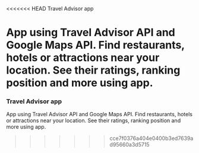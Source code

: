 <<<<<<< HEAD
Travel Advisor app

App using Travel Advisor API and Google Maps API.
Find restaurants, hotels or attractions near your location. See their ratings, ranking position and more using app.
=======
### Travel Advisor app

App using Travel Advisor API and Google Maps API.
Find restaurants, hotels or attractions near your location. See their ratings, ranking position and more using app.

>>>>>>> cce7f0376a404e0400b3ed7639ad95660a3d5715
